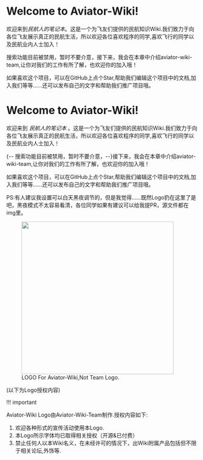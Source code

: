 # Welcome to Aviator-Wiki!

欢迎来到*民航人的笔记本*。这是一个为飞友们提供的民航知识Wiki.我们致力于向各位飞友展示真正的民航生活，所以欢迎各位喜欢程序的同学,喜欢飞行的同学以及民航业内人士加入！

搜索功能目前被禁用，暂时不要介意，接下来，我会在本章中介绍aviator-wiki-team,让你对我们的工作有所了解，也欢迎你的加入哦！

如果喜欢这个项目，可以在GitHub上点个Star,帮助我们编辑这个项目中的文档,加入我们等等……还可以发布自己的文字和帮助我们推广项目哦。

# Welcome to Aviator-Wiki!

欢迎来到 *民航人的笔记本* 。这是一个为飞友们提供的民航知识Wiki.我们致力于向各位飞友展示真正的民航生活，所以欢迎各位喜欢程序的同学,喜欢飞行的同学以及民航业内人士加入！

{-- 搜索功能目前被禁用，暂时不要介意，--}接下来，我会在本章中介绍aviator-wiki-team,让你对我们的工作有所了解，也欢迎你的加入哦！

如果喜欢这个项目，可以在GitHub上点个Star,帮助我们编辑这个项目中的文档,加入我们等等……还可以发布自己的文字和帮助我们推广项目哦。

PS:有人建议我设置可以白天黑夜调节的，但是我觉得……既然Logo扔在这里了是吧，黑夜模式不太容易看清，各位同学如果有建议可以给我提PR，源文件都在img里。

<figure>   <img src="http://flight-wiki.pyliubaolin.top/img/Logo.svg" width="400" loading=lazy />   <figcaption>LOGO For Aviator-Wiki,Not Team Logo.</figcaption> </figure>

(以下为Logo授权内容)

!!! important

Aviator-Wiki Logo由Aviator-Wiki-Team制作.授权内容如下:

1. 欢迎各种形式的宣传活动使用本Logo.
2. 本Logo所示字体均已取得相关授权（开源&已付费）
3. 禁止任何人以本Wiki名义，在未经许可的情况下，出Wiki附属产品包括但不限于相关论坛,外饰等.
